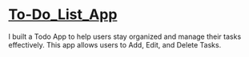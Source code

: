 # <a href="https://shehreen43.github.io/To-Do_List_App/">To-Do_List_App</a>
I built a Todo App to help users stay organized and manage their tasks effectively. This app allows users to  Add, Edit, and Delete Tasks.

